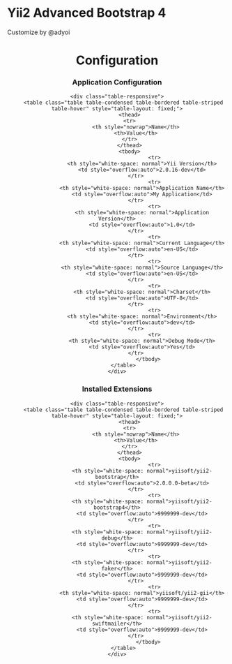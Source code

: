 # Yii2 Advanced Bootstrap 4
Customize by @adyoi

<div align="center">

<h1>Configuration</h1>

<h3>Application Configuration</h3>

    <div class="table-responsive">
        <table class="table table-condensed table-bordered table-striped table-hover" style="table-layout: fixed;">
            <thead>
            <tr>
                <th style="nowrap">Name</th>
                <th>Value</th>
            </tr>
            </thead>
            <tbody>
                            <tr>
                    <th style="white-space: normal">Yii Version</th>
                    <td style="overflow:auto">2.0.16-dev</td>
                </tr>
                            <tr>
                    <th style="white-space: normal">Application Name</th>
                    <td style="overflow:auto">My Application</td>
                </tr>
                            <tr>
                    <th style="white-space: normal">Application Version</th>
                    <td style="overflow:auto">1.0</td>
                </tr>
                            <tr>
                    <th style="white-space: normal">Current Language</th>
                    <td style="overflow:auto">en-US</td>
                </tr>
                            <tr>
                    <th style="white-space: normal">Source Language</th>
                    <td style="overflow:auto">en-US</td>
                </tr>
                            <tr>
                    <th style="white-space: normal">Charset</th>
                    <td style="overflow:auto">UTF-8</td>
                </tr>
                            <tr>
                    <th style="white-space: normal">Environment</th>
                    <td style="overflow:auto">dev</td>
                </tr>
                            <tr>
                    <th style="white-space: normal">Debug Mode</th>
                    <td style="overflow:auto">Yes</td>
                </tr>
                        </tbody>
        </table>
    </div>

<h3>Installed Extensions</h3>

    <div class="table-responsive">
        <table class="table table-condensed table-bordered table-striped table-hover" style="table-layout: fixed;">
            <thead>
            <tr>
                <th style="nowrap">Name</th>
                <th>Value</th>
            </tr>
            </thead>
            <tbody>
                            <tr>
                    <th style="white-space: normal">yiisoft/yii2-bootstrap</th>
                    <td style="overflow:auto">2.0.0.0-beta</td>
                </tr>
                            <tr>
                    <th style="white-space: normal">yiisoft/yii2-bootstrap4</th>
                    <td style="overflow:auto">9999999-dev</td>
                </tr>
                            <tr>
                    <th style="white-space: normal">yiisoft/yii2-debug</th>
                    <td style="overflow:auto">9999999-dev</td>
                </tr>
                            <tr>
                    <th style="white-space: normal">yiisoft/yii2-faker</th>
                    <td style="overflow:auto">9999999-dev</td>
                </tr>
                            <tr>
                    <th style="white-space: normal">yiisoft/yii2-gii</th>
                    <td style="overflow:auto">9999999-dev</td>
                </tr>
                            <tr>
                    <th style="white-space: normal">yiisoft/yii2-swiftmailer</th>
                    <td style="overflow:auto">9999999-dev</td>
                </tr>
                        </tbody>
        </table>
    </div>

</div>
